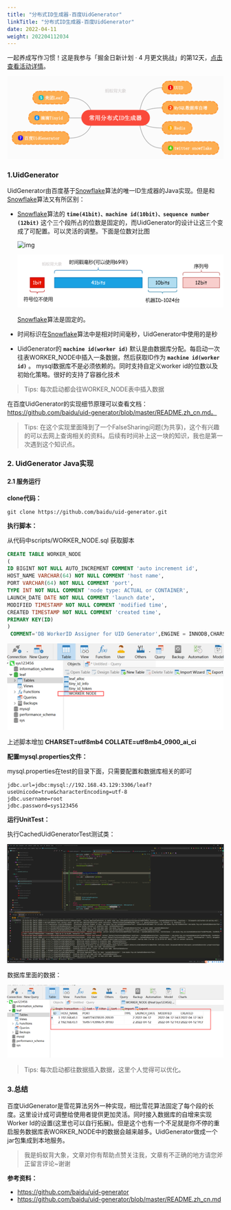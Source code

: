 ```yaml
---
title: "分布式ID生成器-百度UidGenerator"
linkTitle: "分布式ID生成器-百度UidGenerator"
date: 2022-04-11
weight: 202204112034
---
```


一起养成写作习惯！这是我参与「掘金日新计划 · 4 月更文挑战」的第12天，[点击查看活动详情](https://juejin.cn/post/7080800226365145118)。

![常用分布式ID生成器](https://raw.githubusercontent.com/mxsm/picture/main/architecture/Distributed%20ID-Generation%E5%B8%B8%E7%94%A8%E5%88%86%E5%B8%83%E5%BC%8FID%E7%94%9F%E6%88%90%E5%99%A8.png)

### 1.UidGenerator

UidGenerator由百度基于[Snowflake](https://github.com/twitter/snowflake)算法的唯一ID生成器的Java实现。但是和[Snowflake](https://github.com/twitter/snowflake)算法又有所区别：

- [Snowflake](https://github.com/twitter/snowflake)算法的 **`time(41bit)、machine id(10bit)、sequence number (12bit)`** 这个三个段所占的位数是固定的，而UidGenerator的设计让这三个变成了可配置。可以灵活的调整。下面是位数对比图

  ![img](https://raw.githubusercontent.com/baidu/uid-generator/master/doc/snowflake.png)

  ![雪花算法ID的结构](https://raw.githubusercontent.com/mxsm/picture/main/architecture/雪花算法ID的结构.png)

  [Snowflake](https://github.com/twitter/snowflake)算法是固定的。

- 时间标识在[Snowflake](https://github.com/twitter/snowflake)算法中是相对时间毫秒，UidGenerator中使用的是秒

- UidGenerator的 **`machine id(worker id)`** 默认是由数据库分配。每启动一次往表WORKER_NODE中插入一条数据，然后获取ID作为 **`machine id(worker id)`** 。 mysql数据库不是必须依赖的。同时支持自定义worker id的位数以及初始化策略。很好的支持了容器化技术

> Tips: 每次启动都会往WORKER_NODE表中插入数据

在百度UidGenerator的实现细节原理可以查看文档：https://github.com/baidu/uid-generator/blob/master/README.zh_cn.md。

> Tips: 在这个实现里面降到了一个FalseSharing问题(为共享)，这个有兴趣的可以去网上查询相关的资料。后续有时间补上这一块的知识，我也是第一次遇到这个知识点。

### 2. UidGenerator Java实现

#### 2.1 服务运行

**clone代码：**

```shell
git clone https://github.com/baidu/uid-generator.git
```

**执行脚本：**

从代码中scripts/WORKER_NODE.sql 获取脚本

```sql
CREATE TABLE WORKER_NODE
(
ID BIGINT NOT NULL AUTO_INCREMENT COMMENT 'auto increment id',
HOST_NAME VARCHAR(64) NOT NULL COMMENT 'host name',
PORT VARCHAR(64) NOT NULL COMMENT 'port',
TYPE INT NOT NULL COMMENT 'node type: ACTUAL or CONTAINER',
LAUNCH_DATE DATE NOT NULL COMMENT 'launch date',
MODIFIED TIMESTAMP NOT NULL COMMENT 'modified time',
CREATED TIMESTAMP NOT NULL COMMENT 'created time',
PRIMARY KEY(ID)
)
 COMMENT='DB WorkerID Assigner for UID Generator',ENGINE = INNODB,CHARSET=utf8mb4 COLLATE=utf8mb4_0900_ai_ci;
```

![image-20220412222650552](https://raw.githubusercontent.com/mxsm/picture/main/architecture/image-20220412222650552.png)

上述脚本增加  **CHARSET=utf8mb4 COLLATE=utf8mb4_0900_ai_ci**

**配置mysql.properties文件：**

mysql.properties在test的目录下面，只需要配置和数据库相关的即可

```properties
jdbc.url=jdbc:mysql://192.168.43.129:3306/leaf?useUnicode=true&characterEncoding=utf-8
jdbc.username=root
jdbc.password=sys123456
```

**运行UnitTest：**

执行CachedUidGeneratorTest测试类：

![image-20220412224113321](https://raw.githubusercontent.com/mxsm/picture/main/architecture/image-20220412224113321.png)

数据库里面的数据：

![image-20220412224149930](https://raw.githubusercontent.com/mxsm/picture/main/architecture/image-20220412224149930.png)

> Tips: 每次启动都往数据插入数据，这里个人觉得可以优化。

### 3.总结

百度UidGenerator是雪花算法另外一种实现，相比雪花算法固定了每个段的长度。这里设计成可调整给使用者提供更加灵活。同时接入数据库的自增来实现Worker Id的设置(这里也可以自行拓展)。但是这个也有一个不足就是你不停的重启服务数据库表WORKER_NODE中的数据会越来越多。UidGenerator做成一个jar包集成到本地服务。

> 我是蚂蚁背大象，文章对你有帮助点赞关注我，文章有不正确的地方请您斧正留言评论~谢谢

**参考资料：**

- https://github.com/baidu/uid-generator
- https://github.com/baidu/uid-generator/blob/master/README.zh_cn.md